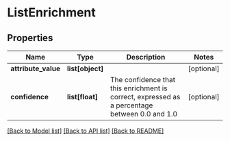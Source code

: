 # ListEnrichment

## Properties
Name | Type | Description | Notes
------------ | ------------- | ------------- | -------------
**attribute_value** | **list[object]** |  | [optional] 
**confidence** | **list[float]** | The confidence that this enrichment is correct, expressed as a percentage between 0.0 and 1.0 | [optional] 

[[Back to Model list]](../README.md#documentation-for-models) [[Back to API list]](../README.md#documentation-for-api-endpoints) [[Back to README]](../README.md)

